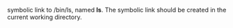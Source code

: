 symbolic link to /bin/ls, named __ls__. The symbolic link should be created in the current working directory.
